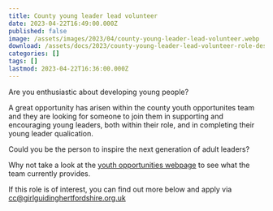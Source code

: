 ```yaml
---
title: County young leader lead volunteer
date: 2023-04-22T16:49:00.000Z
published: false
image: /assets/images/2023/04/county-young-leader-lead-volunteer.webp
download: /assets/docs/2023/county-young-leader-lead-volunteer-role-description.docx
categories: []
tags: []
lastmod: 2023-04-22T16:36:00.000Z
---
```

Are you enthusiastic about developing young people?

A great opportunity has arisen within the county youth opportunites team and they are looking for someone to join them in supporting and encouraging young leaders, both within their role, and in completing their young leader qualication.

Could you be the person to inspire the next generation of adult leaders?

Why not take a look at the [youth opportunities webpage](/youth-opportunities/) to see what the team currently provides.

If this role is of interest, you can find out more below and apply via <cc@girlguidinghertfordshire.org.uk>
